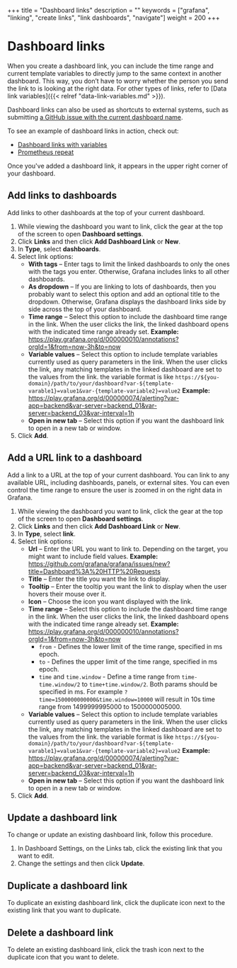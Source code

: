+++
title = "Dashboard links"
description = ""
keywords = ["grafana", "linking", "create links", "link dashboards", "navigate"]
weight = 200
+++

# Dashboard links

When you create a dashboard link, you can include the time range and current template variables to directly jump to the same context in another dashboard. This way, you don’t have to worry whether the person you send the link to is looking at the right data. For other types of links, refer to [Data link variables]({{< relref "data-link-variables.md" >}}).

Dashboard links can also be used as shortcuts to external systems, such as submitting [a GitHub issue with the current dashboard name](https://github.com/grafana/grafana/issues/new?title=Dashboard%3A%20HTTP%20Requests).

To see an example of dashboard links in action, check out:
- [Dashboard links with variables](https://play.grafana.org/d/rUpVRdamz/dashboard-links-with-variables?orgId=1)
- [Prometheus repeat](https://play.grafana.org/d/000000036/prometheus-repeat?orgId=1)

Once you've added a dashboard link, it appears in the upper right corner of your dashboard.

## Add links to dashboards

Add links to other dashboards at the top of your current dashboard.

1. While viewing the dashboard you want to link, click the gear at the top of the screen to open **Dashboard settings**.
1. Click **Links** and then click **Add Dashboard Link** or **New**.
1. In **Type**, select **dashboards**.
1. Select link options:
   - **With tags** – Enter tags to limit the linked dashboards to only the ones with the tags you enter. Otherwise, Grafana includes links to all other dashboards.
   - **As dropdown** – If you are linking to lots of dashboards, then you probably want to select this option and add an optional title to the dropdown. Otherwise, Grafana displays the dashboard links side by side across the top of your dashboard.
   - **Time range** – Select this option to include the dashboard time range in the link. When the user clicks the link, the linked dashboard opens with the indicated time range already set. **Example:** https://play.grafana.org/d/000000010/annotations?orgId=1&from=now-3h&to=now
   - **Variable values** – Select this option to include template variables currently used as query parameters in the link. When the user clicks the link, any matching templates in the linked dashboard are set to the values from the link. the variable format is like `https://${you-domain}/path/to/your/dashboard?var-${template-varable1}=value1&var-{template-variable2}=value2` **Example:** https://play.grafana.org/d/000000074/alerting?var-app=backend&var-server=backend_01&var-server=backend_03&var-interval=1h
   - **Open in new tab** – Select this option if you want the dashboard link to open in a new tab or window.
1. Click **Add**.

## Add a URL link to a dashboard

Add a link to a URL at the top of your current dashboard. You can link to any available URL, including dashboards, panels, or external sites. You can even control the time range to ensure the user is zoomed in on the right data in Grafana.

1. While viewing the dashboard you want to link, click the gear at the top of the screen to open **Dashboard settings**.
1. Click **Links** and then click **Add Dashboard Link** or **New**.
1. In **Type**, select **link**.
1. Select link options:
   - **Url** – Enter the URL you want to link to. Depending on the target, you might want to include field values. **Example:** https://github.com/grafana/grafana/issues/new?title=Dashboard%3A%20HTTP%20Requests
   - **Title** – Enter the title you want the link to display.
   - **Tooltip** – Enter the tooltip you want the link to display when the user hovers their mouse over it.
   - **Icon** – Choose the icon you want displayed with the link.
   - **Time range** – Select this option to include the dashboard time range in the link. When the user clicks the link, the linked dashboard opens with the indicated time range already set. **Example:** https://play.grafana.org/d/000000010/annotations?orgId=1&from=now-3h&to=now
     - `from` - Defines the lower limit of the time range, specified in ms epoch.
     - `to` - Defines the upper limit of the time range, specified in ms epoch.
     - `time` and `time.window` - Define a time range from `time-time.window/2` to `time+time.window/2`. Both params should be specified in ms. For example `?time=1500000000000&time.window=10000` will result in 10s time range from 1499999995000 to 1500000005000.
   - **Variable values** – Select this option to include template variables currently used as query parameters in the link. When the user clicks the link, any matching templates in the linked dashboard are set to the values from the link. the variable format is like `https://${you-domain}/path/to/your/dashboard?var-${template-varable1}=value1&var-{template-variable2}=value2` **Example:** https://play.grafana.org/d/000000074/alerting?var-app=backend&var-server=backend_01&var-server=backend_03&var-interval=1h
   - **Open in new tab** – Select this option if you want the dashboard link to open in a new tab or window.
1. Click **Add**.

## Update a dashboard link

To change or update an existing dashboard link, follow this procedure.

1. In Dashboard Settings, on the Links tab, click the existing link that you want to edit.
1. Change the settings and then click **Update**.

## Duplicate a dashboard link

To duplicate an existing dashboard link, click the duplicate icon next to the existing link that you want to duplicate.

## Delete a dashboard link

To delete an existing dashboard link, click the trash icon next to the duplicate icon that you want to delete.
